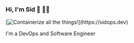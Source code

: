 ### Hi, I'm Sid 👋 :man_technologist:

[![Containerize all the things!](https://sidopsdev.s3-ap-southeast-1.amazonaws.com/%5B+br(eakfas_t)+%2B+(l)unch+%5D+www.brunch.com.png)](https://sidops.dev)

I'm a DevOps and Software Engineer

<!--
**sidopsdev/sidopsdev** is a ✨ _special_ ✨ repository because its `README.md` (this file) appears on your GitHub profile.

Here are some ideas to get you started:

- 🔭 I’m currently working on ...
- 🌱 I’m currently learning ...
- 👯 I’m looking to collaborate on ...
- 🤔 I’m looking for help with ...
- 💬 Ask me about ...
- 📫 How to reach me: ...
- 😄 Pronouns: ...
- ⚡ Fun fact: ...
-->
